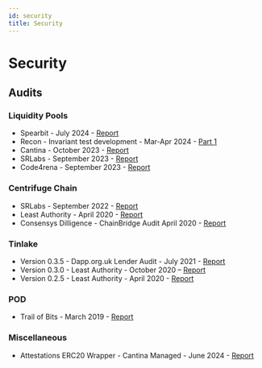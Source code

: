```yaml
---
id: security
title: Security
---
```


# Security

## Audits

### Liquidity Pools

- Spearbit - July 2024 - [Report](https://github.com/spearbit/portfolio/blob/master/pdfs/Centrifuge-Spearbit-Security-Review-July-2024.pdf)
- Recon - Invariant test development - Mar-Apr 2024 - [Part 1](https://getrecon.substack.com/p/lessons-learned-from-fuzzing-centrifuge)
- Cantina - October 2023 - [Report](https://github.com/centrifuge/security/blob/main/audits/liquidity-pools/2023-10-Spearbit-Cantina-Managed.pdf)
- SRLabs - September 2023 - [Report](https://github.com/centrifuge/security/blob/main/audits/liquidity-pools/2023-09-SRLabs.pdf)
- Code4rena - September 2023 - [Report](https://code4rena.com/reports/2023-09-centrifuge)

### Centrifuge Chain

- SRLabs - September 2022 - [Report](https://securityresearchlabs.sharepoint.com/sites/Centrifuge/Freigegebene%20Dokumente/Forms/AllItems.aspx?id=%2Fsites%2FCentrifuge%2FFreigegebene%20Dokumente%2FGeneral%2F0%2Ddeliverables%2FSRL%2Dcentrifuge%5Fbaseline%5Fassurance%2Dreport%2Donline%2Dv2%2E3%2Epdf&parent=%2Fsites%2FCentrifuge%2FFreigegebene%20Dokumente%2FGeneral%2F0%2Ddeliverables&p=true&ga=1)
- Least Authority - April 2020 - [Report](https://leastauthority.com/static/publications/LeastAuthority_Centrifuge_Chain_Audit_Report.pdf)
- Consensys Dilligence - ChainBridge Audit April 2020 - [Report](https://consensys.net/diligence/audits/private/adash47d-chainbridge/chainbridge-audit-2020-04.pdf)

### Tinlake

- Version 0.3.5 - Dapp.org.uk Lender Audit - July 2021 - [Report](https://dapp.org.uk/reports/tinlake.html)
- Version 0.3.0 - Least Authority - October 2020 – [Report](https://leastauthority.com/static/publications/LeastAuthority_Centrifuge_Tinlake_0.3.0_Audit_Report.pdf)
- Version 0.2.5 - Least Authority - April 2020 - [Report](https://leastauthority.com/static/publications/LeastAuthority_Centrifuge_Tinlake_Contracts_Actions_Audit_Report.pdf)

### POD

- Trail of Bits - March 2019 - [Report](https://github.com/centrifuge/security/blob/main/audits/node/Trail-of-Bits-Audit.pdf)

### Miscellaneous

- Attestations ERC20 Wrapper - Cantina Managed - June 2024 - [Report](https://github.com/centrifuge/morpho-market/blob/main/audits/2023-06-cantina.pdf)
